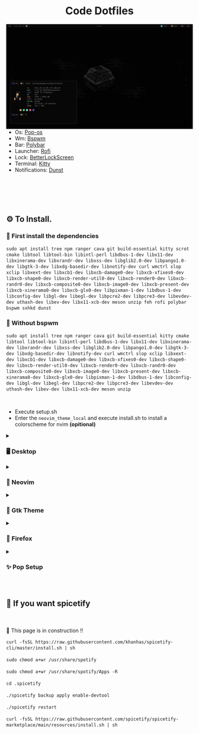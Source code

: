 <h1 align="center">Code Dotfiles</h1>

<img src=".assets/dots.png" align="left" width="508">

- Os: [Pop-os](https://pop.system76.com/)
- Wm: [Bspwm](https://github.com/baskerville/bspwm)
- Bar: [Polybar](https://github.com/polybar/polybar)
- Launcher: [Rofi](https://github.com/davatorium/rofi)
- Lock: [BetterLockScreen](https://github.com/betterlockscreen/betterlockscreen)
- Terminal: [Kitty](https://sw.kovidgoyal.net/kitty/)
- Notifications: [Dunst](https://github.com/dunst-project/dunst)


<br><br>
<br><br>
<h2 align="left">⚙️ To Install.</h2>

<h3>🤏 First install the <b>dependencies</b></h3>

```
sudo apt install tree npm ranger cava git build-essential kitty scrot cmake libtool libtool-bin libintl-perl libdbus-1-dev libx11-dev libxinerama-dev libxrandr-dev libxss-dev libglib2.0-dev libpango1.0-dev libgtk-3-dev libxdg-basedir-dev libnotify-dev curl wmctrl slop xclip libxext-dev libxcb1-dev libxcb-damage0-dev libxcb-xfixes0-dev libxcb-shape0-dev libxcb-render-util0-dev libxcb-render0-dev libxcb-randr0-dev libxcb-composite0-dev libxcb-image0-dev libxcb-present-dev libxcb-xinerama0-dev libxcb-glx0-dev libpixman-1-dev libdbus-1-dev libconfig-dev libgl-dev libegl-dev libpcre2-dev libpcre3-dev libevdev-dev uthash-dev libev-dev libx11-xcb-dev meson unzip feh rofi polybar bspwm sxhkd dunst 
```

<h3>🫴 Without bspwm</b></h3>

```
sudo apt install tree npm ranger cava git build-essential kitty cmake libtool libtool-bin libintl-perl libdbus-1-dev libx11-dev libxinerama-dev libxrandr-dev libxss-dev libglib2.0-dev libpango1.0-dev libgtk-3-dev libxdg-basedir-dev libnotify-dev curl wmctrl slop xclip libxext-dev libxcb1-dev libxcb-damage0-dev libxcb-xfixes0-dev libxcb-shape0-dev libxcb-render-util0-dev libxcb-render0-dev libxcb-randr0-dev libxcb-composite0-dev libxcb-image0-dev libxcb-present-dev libxcb-xinerama0-dev libxcb-glx0-dev libpixman-1-dev libdbus-1-dev libconfig-dev libgl-dev libegl-dev libpcre2-dev libpcre3-dev libevdev-dev uthash-dev libev-dev libx11-xcb-dev meson unzip 
```

<br>

- Execute setup.sh
- Enter the `neovim_theme_local` and execute install.sh to install a colorscheme for nvim <b>(opitional)</b>

<details>
  <summary><h3>🖥️ Desktop</h3></summary>
  <img src=".assets/desktop.png" align="center" width="1000">
</details>

<details>
  <summary><h3>💾 Neovim</h3></summary>
  <img src=".assets/neovim.png" align="center" width="1000">

<br><h2>
🥸 How to make neovim work correctly
</h2><br>

<details>
  <summary><h3>🔋 Scripts</h3></summary>
  ``` Wait ```
</details>
- First clone the oficial neovim repo

```
git clone https://github.com/neovim/neovim
```

- Now build neovim from source

```
cd neovim

make CMAKE_BUILD_TYPE=RelWithDebInfo

sudo make install
```

- For packer, clone & install packer

```
git clone --depth 1 https://github.com/wbthomason/packer.nvim\
 ~/.local/share/nvim/site/pack/packer/start/packer.nvim
```
<h3>
✅ Now you can enter in your NVIM and type :PackerInstall
</h3><br>

</details>

<details>
  <summary><h3>📁 Gtk Theme</h3></summary>
  <img src=".assets/thunar.png" align="center" width="1000">
</details>

<details>
  <summary><h3>🦊 Firefox</h3></summary>
  <img src=".assets/firefox.png" align="center" width="1000">
</details>

<details>
  <summary><h3>✨ Pop Setup</h3></summary>
  <img src=".assets/pop.png" align="center" width="1000">

  <br><h2>
    ⚙️ Some modifications i make in pop setup, like
  </h2><br>

  - Remove launcher hint color
  
  ```
  sudo vim /usr/share/gnome-shell/extensions/pop-shell@system76.com/launcher.js

  In line 47 change ext.overlay.visible = true; to false.
  ```

</details>

<br><h2>
  🐸 If you want spicetify
</h2><br>
<p>
🚧 This page is in construction !!
</p>

```
curl -fsSL https://raw.githubusercontent.com/khanhas/spicetify-cli/master/install.sh | sh

sudo chmod a+wr /usr/share/spotify

sudo chmod a+wr /usr/share/spotify/Apps -R

cd .spicetify

./spicetify backup apply enable-devtool

./spicetify restart

curl -fsSL https://raw.githubusercontent.com/spicetify/spicetify-marketplace/main/resources/install.sh | sh
```
